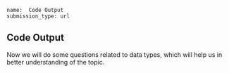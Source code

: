 ﻿```ngMeta
name:  Code Output  
submission_type: url
```

## Code Output 

Now we will do some questions related to data types, which will help us in better understanding of the topic.
